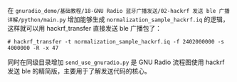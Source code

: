 
在 `gnuradio_demo/基础教程/18-GNU Radio 蓝牙广播发送/02-hackrf 发送 ble 广播详解/python/main.py` 增加能够生成 `normalization_sample_hackrf.iq` 的逻辑，这样就可以用 hackrf_transfer 直接发送 ble 广播包了：

```
# hackrf_transfer -t normalization_sample_hackrf.iq -f 2402000000 -s 4000000 -R -x 47
```

同时在同级目录增加 `send_use_gnuradio.py` 是 GNU Radio 流程图使用 hackrf 发送 ble 的精简版，主要用于了解发送代码的核心。
